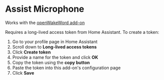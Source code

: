 # Assist Microphone

Works with the [openWakeWord add-on](https://my.home-assistant.io/redirect/supervisor_addon/?addon=core_openwakeword)

Requires a long-lived access token from Home Assistant.
To create a token:

1. Go to your profile page in Home Assistant
2. Scroll down to **Long-lived access tokens**
3. Click **Create token**
4. Provide a name for the token and click **OK**
5. Copy the token using the **copy button** 
6. Paste the token into this add-on's configuration page
7. Click **Save**
